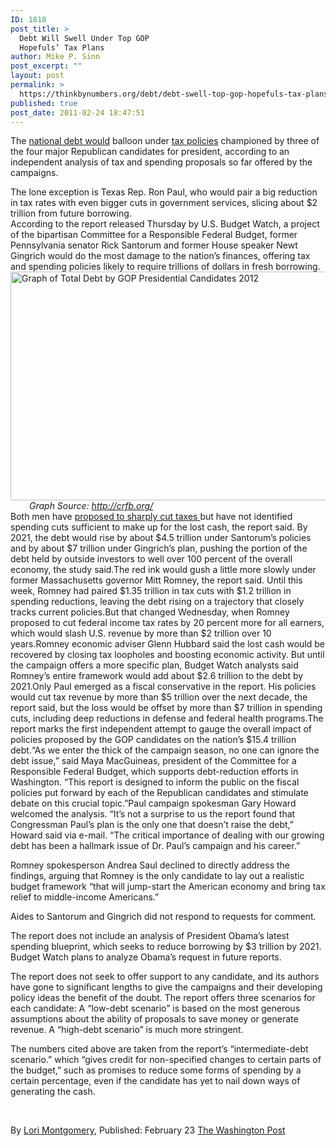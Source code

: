 ```yaml
---
ID: 1818
post_title: >
  Debt Will Swell Under Top GOP
  Hopefuls’ Tax Plans
author: Mike P. Sinn
post_excerpt: ""
layout: post
permalink: >
  https://thinkbynumbers.org/debt/debt-swell-top-gop-hopefuls-tax-plans/
published: true
post_date: 2011-02-24 18:47:51
---
```

The <a href="https://www.washingtonpost.com/business/economy/running-in-the-red-how-the-us-on-the-road-to-surplus-detoured-to-massive-debt/2011/04/28/AFFU7rNF_story.html">national debt would</a> balloon under <a href="https://www.washingtonpost.com/politics/romney-obama-release-dueling-tax-overhaul-proposals/2012/02/22/gIQAKOLrTR_story.html">tax policies</a> championed by three of the four major Republican candidates for president, according to an independent analysis of tax and spending proposals so far offered by the campaigns.

<div id="article">
<div id="article_body">
<div><article>The lone exception is Texas Rep. Ron Paul, who would pair a big reduction in tax rates with even bigger cuts in government services, slicing about $2 trillion from future borrowing.</article></div>
<div id="article-side-rail">
<div>
<div>
<div>
<div>According to the report released Thursday by U.S. Budget Watch, a project of the bipartisan Committee for a Responsible Federal Budget, former Pennsylvania senator Rick Santorum and former House speaker Newt Gingrich would do the most damage to the nation’s finances, offering tax and spending policies likely to require trillions of dollars in fresh borrowing.</div>
</div>
<div></div>
<div></div>
<div><a href="http://thinkbynumbers.org/wp-content/uploads/2012/02/debt-by-GOP-presidential-candidate-2012.jpg"><img class="aligncenter  wp-image-1828" title="Debt by GOP Presidential Candidates 2012" src="http://thinkbynumbers.org/wp-content/uploads/2012/02/debt-by-GOP-presidential-candidate-2012.jpg" alt="Graph of Total Debt by GOP Presidential Candidates 2012" width="636" height="366" /></a></div>
<div></div>
</div>
<div style="padding-left: 30px;"><em>Graph Source: <a href="http://crfb.org/">http://crfb.org/</a></em></div>
<div></div>
</div>
</div>
<div><article>Both men have <a href="https://www.washingtonpost.com/business/economy/mitt-romney-tax-returns-make-him-a-personal-embodiment-of-gop-tax-policy/2012/01/24/gIQANvsoOQ_story.html">proposed to sharply cut taxes </a>but have not identified spending cuts sufficient to make up for the lost cash, the report said. By 2021, the debt would rise by about $4.5 trillion under Santorum’s policies and by about $7 trillion under Gingrich’s plan, pushing the portion of the debt held by outside investors to well over 100 percent of the overall economy, the study said.The red ink would gush a little more slowly under former Massachusetts governor Mitt Romney, the report said. Until this week, Romney had paired $1.35 trillion in tax cuts with $1.2 trillion in spending reductions, leaving the debt rising on a trajectory that closely tracks current policies.But that changed Wednesday, when Romney proposed to cut federal income tax rates by 20 percent more for all earners, which would slash U.S. revenue by more than $2 trillion over 10 years.Romney economic adviser Glenn Hubbard said the lost cash would be recovered by closing tax loopholes and boosting economic activity. But until the campaign offers a more specific plan, Budget Watch analysts said Romney’s entire framework would add about $2.6 trillion to the debt by 2021.Only Paul emerged as a fiscal conservative in the report. His policies would cut tax revenue by more than $5 trillion over the next decade, the report said, but the loss would be offset by more than $7 trillion in spending cuts, including deep reductions in defense and federal health programs.The report marks the first independent attempt to gauge the overall impact of policies proposed by the GOP candidates on the nation’s $15.4 trillion debt.“As we enter the thick of the campaign season, no one can ignore the debt issue,” said Maya MacGuineas, president of the Committee for a Responsible Federal Budget, which supports debt-reduction efforts in Washington. “This report is designed to inform the public on the fiscal policies put forward by each of the Republican candidates and stimulate debate on this crucial topic.”Paul campaign spokesman Gary Howard welcomed the analysis. “It’s not a surprise to us the report found that Congressman Paul’s plan is the only one that doesn’t raise the debt,” Howard said via e-mail. “The critical importance of dealing with our growing debt has been a hallmark issue of Dr. Paul’s campaign and his career.”

Romney spokesperson Andrea Saul declined to directly address the findings, arguing that Romney is the only candidate to lay out a realistic budget framework “that will jump-start the American economy and bring tax relief to middle-income Americans.”

Aides to Santorum and Gingrich did not respond to requests for comment.

The report does not include an analysis of President Obama’s latest spending blueprint, which seeks to reduce borrowing by $3 trillion by 2021. Budget Watch plans to analyze Obama’s request in future reports.

The report does not seek to offer support to any candidate, and its authors have gone to significant lengths to give the campaigns and their developing policy ideas the benefit of the doubt. The report offers three scenarios for each candidate: A “low-debt scenario” is based on the most generous assumptions about the ability of proposals to save money or generate revenue. A “high-debt scenario” is much more stringent.

The numbers cited above are taken from the report’s “intermediate-debt scenario.” which “gives credit for non-specified changes to certain parts of the budget,” such as promises to reduce some forms of spending by a certain percentage, even if the candidate has yet to nail down ways of generating the cash.

&nbsp;

By <a href="https://www.washingtonpost.com/lori-montgomery/2011/03/04/ABffwuN_page.html" rel="author">Lori Montgomery</a>, Published: February 23 <a href="https://www.washingtonpost.com/business/economy/report-debt-will-swell-under-top-gop-hopefuls-tax-plans/2012/02/22/gIQAzAJvUR_story.html?wpisrc=dailypaul" target="_blank">The Washington Post</a>

</article></div>
</div>
</div>